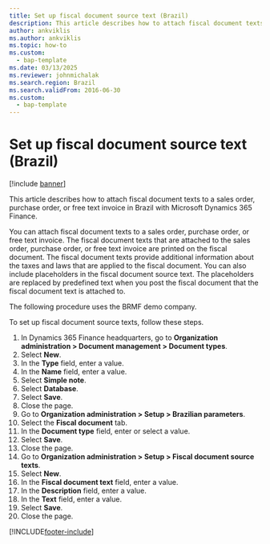 ```yaml
---
title: Set up fiscal document source text (Brazil)
description: This article describes how to attach fiscal document texts to a sales order, purchase order, or free text invoice in Brazil with Microsoft Dynamics 365 Finance.
author: ankviklis
ms.author: ankviklis
ms.topic: how-to
ms.custom: 
  - bap-template
ms.date: 03/13/2025
ms.reviewer: johnmichalak
ms.search.region: Brazil
ms.search.validFrom: 2016-06-30
ms.custom: 
  - bap-template
---
```

# Set up fiscal document source text (Brazil)

[!include [banner](../../includes/banner.md)]

This article describes how to attach fiscal document texts to a sales order, purchase order, or free text invoice in Brazil with Microsoft Dynamics 365 Finance.

You can attach fiscal document texts to a sales order, purchase order, or free text invoice. The fiscal document texts that are attached to the sales order, purchase order, or free text invoice are printed on the fiscal document. The fiscal document texts provide additional information about the taxes and laws that are applied to the fiscal document. You can also include placeholders in the fiscal document source text. The placeholders are replaced by predefined text when you post the fiscal document that the fiscal document text is attached to. 

The following procedure uses the BRMF demo company.

To set up fiscal document source texts, follow these steps.

1. In Dynamics 365 Finance headquarters, go to **Organization administration \> Document management \> Document types**.
1. Select **New**.
1. In the **Type** field, enter a value.
1. In the **Name** field, enter a value.
1. Select **Simple note**.
1. Select **Database**.
1. Select **Save**.
1. Close the page.
1. Go to **Organization administration \> Setup \> Brazilian parameters**.
1. Select the **Fiscal document** tab.
1. In the **Document type** field, enter or select a value.
1. Select **Save**.
1. Close the page.
1. Go to **Organization administration \> Setup \> Fiscal document source texts**.
1. Select **New**.
1. In the **Fiscal document text** field, enter a value.
1. In the **Description** field, enter a value.
1. In the **Text** field, enter a value.
1. Select **Save**.
1. Close the page.



[!INCLUDE[footer-include](../../../includes/footer-banner.md)]
